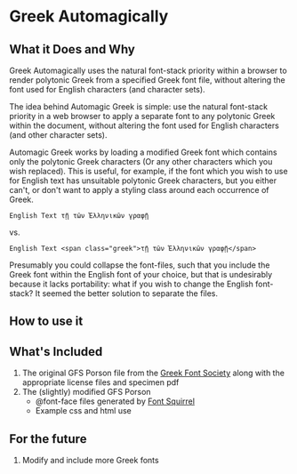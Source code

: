 # Greek Automagically

## What it Does and Why

Greek Automagically uses the natural font-stack priority within a browser to render polytonic Greek from a specified Greek font file, without altering the font used for English characters (and character sets).

The idea behind Automagic Greek is simple: use the natural font-stack priority in a web browser to apply a separate font to any polytonic Greek within the document, without altering the font used for English characters (and other character sets).

Automagic Greek works by loading a modified Greek font which contains only the polytonic Greek characters (Or any other characters which you wish replaced). This is useful, for example, if the font which you wish to use for English text has unsuitable polytonic Greek characters, but you either can't, or don't want to apply a styling class around each occurrence of Greek. 

    English Text τῇ τῶν Ἑλληνικῶν γραφῇ

vs.

    English Text <span class="greek">τῇ τῶν Ἑλληνικῶν γραφῇ</span>

Presumably you could collapse the font-files, such that you include the Greek font within the English font of your choice, but that is undesirably because it lacks portability: what if you wish to change the English font-stack? It seemed the better solution to separate the files.

## How to use it

## What's Included

1. The original GFS Porson file from the [Greek Font Society](http://www.greekfontsociety.gr) along with the appropriate license files and specimen pdf
2. The (slightly) modified GFS Porson
	* @font-face files generated by [Font Squirrel](http://www.fontsquirrel.com/)
	* Example css and html use

## For the future

1. Modify and include more Greek fonts